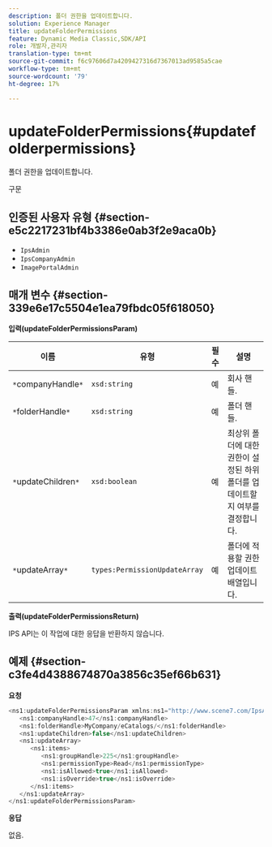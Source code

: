 ```yaml
---
description: 폴더 권한을 업데이트합니다.
solution: Experience Manager
title: updateFolderPermissions
feature: Dynamic Media Classic,SDK/API
role: 개발자,관리자
translation-type: tm+mt
source-git-commit: f6c97606d7a4209427316d7367013ad9585a5cae
workflow-type: tm+mt
source-wordcount: '79'
ht-degree: 17%

---
```



# updateFolderPermissions{#updatefolderpermissions}

폴더 권한을 업데이트합니다.

구문

## 인증된 사용자 유형 {#section-e5c2217231bf4b3386e0ab3f2e9aca0b}

* `IpsAdmin`
* `IpsCompanyAdmin`
* `ImagePortalAdmin`

## 매개 변수 {#section-339e6e17c5504e1ea79fbdc05f618050}

**입력(updateFolderPermissionsParam)**

| 이름 | 유형 | 필수 | 설명 |
|---|---|---|---|
| `*`companyHandle`*` | `xsd:string` | 예 | 회사 핸들. |
| `*`folderHandle`*` | `xsd:string` | 예 | 폴더 핸들. |
| `*`updateChildren`*` | `xsd:boolean` | 예 | 최상위 폴더에 대한 권한이 설정된 하위 폴더를 업데이트할지 여부를 결정합니다. |
| `*`updateArray`*` | `types:PermissionUpdateArray` | 예 | 폴더에 적용할 권한 업데이트 배열입니다. |

**출력(updateFolderPermissionsReturn)**

IPS API는 이 작업에 대한 응답을 반환하지 않습니다.

## 예제 {#section-c3fe4d4388674870a3856c35ef66b631}

**요청**

```java
<ns1:updateFolderPermissionsParam xmlns:ns1="http://www.scene7.com/IpsApi/xsd">
   <ns1:companyHandle>47</ns1:companyHandle>
   <ns1:folderHandle>MyCompany/eCatalogs/</ns1:folderHandle>
   <ns1:updateChildren>false</ns1:updateChildren>
   <ns1:updateArray>
      <ns1:items>
         <ns1:groupHandle>225</ns1:groupHandle>
         <ns1:permissionType>Read</ns1:permissionType>
         <ns1:isAllowed>true</ns1:isAllowed>
         <ns1:isOverride>true</ns1:isOverride>
      </ns1:items>
   </ns1:updateArray>
</ns1:updateFolderPermissionsParam>
```

**응답**

없음.
